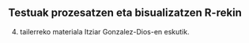 ## Testuak prozesatzen eta bisualizatzen R-rekin

4. tailerreko materiala Itziar Gonzalez-Dios-en eskutik.
